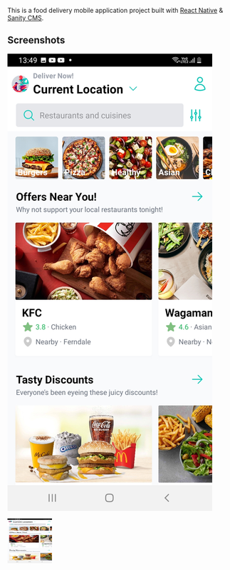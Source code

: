 This is a food delivery mobile application project built with [React Native](https://reactnative.dev/) & [Sanity CMS](https://www.sanity.io/).

## Screenshots

![Home Screen](/screenshots/home.jpg?raw=true)

<img src="screenshots/home.jpg" width="100" height="100" alt="Home" />
